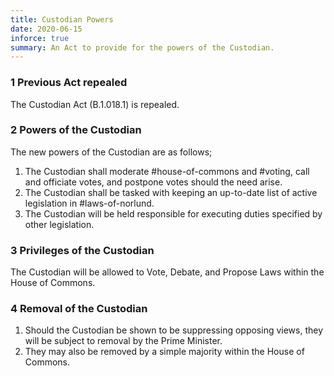 ```yaml
---
title: Custodian Powers
date: 2020-06-15
inforce: true
summary: An Act to provide for the powers of the Custodian.
---
```


### 1 Previous Act repealed

The Custodian Act (B.1.018.1) is repealed.

### 2 Powers of the Custodian

The new powers of the Custodian are as follows;

1. The Custodian shall moderate #house-of-commons and #voting, call and officiate votes, and postpone votes should the need arise.
2. The Custodian shall be tasked with keeping an up-to-date list of active legislation in #laws-of-norlund.
3. The Custodian will be held responsible for executing duties specified by other legislation.

### 3 Privileges of the Custodian

The Custodian will be allowed to Vote, Debate, and Propose Laws within the House of Commons.

### 4 Removal of the Custodian

1. Should the Custodian be shown to be suppressing opposing views, they will be subject to removal by the Prime Minister.
2. They may also be removed by a simple majority within the House of Commons.